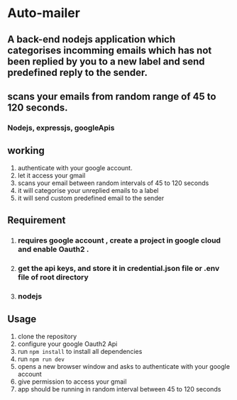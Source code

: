 # Auto-mailer
## A back-end nodejs application which categorises incomming emails which has not been replied by you to a new label and send predefined reply to the sender.
## scans your emails from random range of 45 to 120 seconds.
### Nodejs, expressjs, googleApis

## working
1. authenticate with your google account.
1. let it access your gmail
2. scans your email between random intervals of 45 to 120 seconds
3. it will categorise your unreplied emails to a label
4. it will send custom predefined email to the sender

## Requirement
1. ### requires google account , create a project in google cloud and enable Oauth2 .
1. ### get the api keys, and store it in credential.json file or .env file of root directory
1. ### nodejs

## Usage
1. clone the repository
2. configure your google Oauth2 Api
3. run ```npm install``` to install all dependencies
1. run ```npm run dev```
2. opens a new browser window and asks to authenticate with your google account
3. give permission to access your gmail
4. app should be running in random interval between 45 to 120 seconds


  
